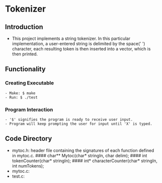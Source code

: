 # Tokenizer

## Introduction
  - This project implements a string tokenizer. In this particular implementation, a user-entered string is delimited by the 
    space(' ') character, each resulting token is then inserted into a vector, which is then printed.
   
## Functionality
  ### Creating Executable
    - Make: $ make
    - Run: $ ./test
  ### Program Interaction
    - '$' signifies the program is ready to receive user input.
    - Program will keep prompting the user for input until 'X' is typed.
## Code Directory
  - mytoc.h: header file containing the signatures of each function defined in mytoc.c.
             #### char** Mytoc(char* stringIn, char delim);
             #### int tokenCounter(char* stringIn);
             #### int* characterCounter(char* stringIn, int numTokens);
  - mytoc.c: 
  - test.c:


